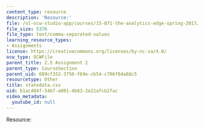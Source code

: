 ```yaml
---
content_type: resource
description: 'Resource:'
file: /ol-ocw-studio-app/courses/15-071-the-analytics-edge-spring-2017/b1ac404f54b7a0914b832e21afcb2fac_statedata.csv
file_size: 5376
file_type: text/comma-separated-values
learning_resource_types:
- Assignments
license: https://creativecommons.org/licenses/by-nc-sa/4.0/
ocw_type: OCWFile
parent_title: 2.5 Assignment 2
parent_type: CourseSection
parent_uid: 609cf352-3750-f69e-cb54-c706f04a68c5
resourcetype: Other
title: statedata.csv
uid: b1ac404f-54b7-a091-4b83-2e21afcb2fac
video_metadata:
  youtube_id: null
---
```

Resource: